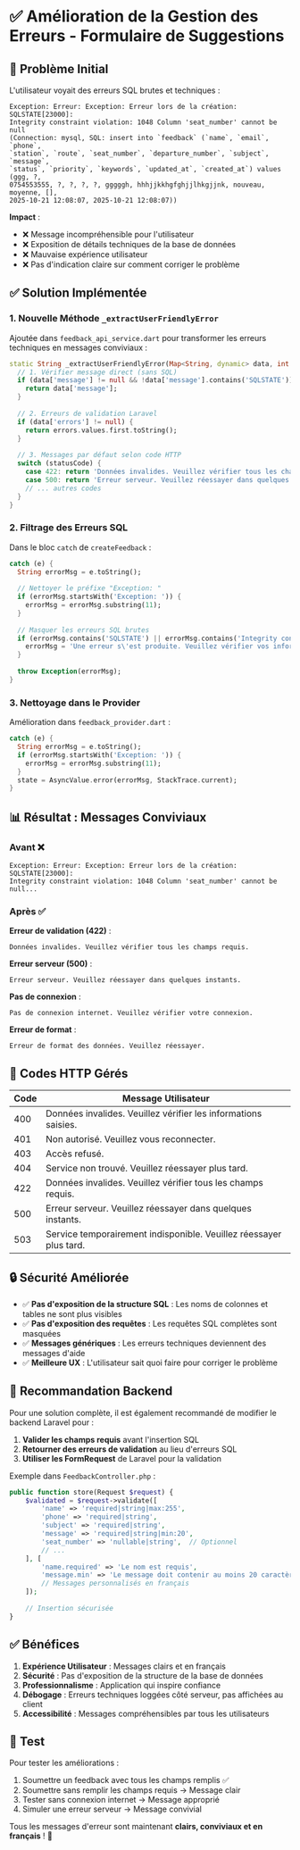 # ✅ Amélioration de la Gestion des Erreurs - Formulaire de Suggestions

## 🔴 **Problème Initial**

L'utilisateur voyait des erreurs SQL brutes et techniques :
```
Exception: Erreur: Exception: Erreur lors de la création: SQLSTATE[23000]: 
Integrity constraint violation: 1048 Column 'seat_number' cannot be null 
(Connection: mysql, SQL: insert into `feedback` (`name`, `email`, `phone`, 
`station`, `route`, `seat_number`, `departure_number`, `subject`, `message`, 
`status`, `priority`, `keywords`, `updated_at`, `created_at`) values (ggg, ?, 
0754553555, ?, ?, ?, ?, gggggh, hhhjjkkhgfghjjlhkgjjnk, nouveau, moyenne, [], 
2025-10-21 12:08:07, 2025-10-21 12:08:07))
```

**Impact** :
- ❌ Message incompréhensible pour l'utilisateur
- ❌ Exposition de détails techniques de la base de données
- ❌ Mauvaise expérience utilisateur
- ❌ Pas d'indication claire sur comment corriger le problème

## ✅ **Solution Implémentée**

### **1. Nouvelle Méthode `_extractUserFriendlyError`**

Ajoutée dans `feedback_api_service.dart` pour transformer les erreurs techniques en messages conviviaux :

```dart
static String _extractUserFriendlyError(Map<String, dynamic> data, int statusCode) {
  // 1. Vérifier message direct (sans SQL)
  if (data['message'] != null && !data['message'].contains('SQLSTATE')) {
    return data['message'];
  }
  
  // 2. Erreurs de validation Laravel
  if (data['errors'] != null) {
    return errors.values.first.toString();
  }
  
  // 3. Messages par défaut selon code HTTP
  switch (statusCode) {
    case 422: return 'Données invalides. Veuillez vérifier tous les champs requis.';
    case 500: return 'Erreur serveur. Veuillez réessayer dans quelques instants.';
    // ... autres codes
  }
}
```

### **2. Filtrage des Erreurs SQL**

Dans le bloc `catch` de `createFeedback` :

```dart
catch (e) {
  String errorMsg = e.toString();
  
  // Nettoyer le préfixe "Exception: "
  if (errorMsg.startsWith('Exception: ')) {
    errorMsg = errorMsg.substring(11);
  }
  
  // Masquer les erreurs SQL brutes
  if (errorMsg.contains('SQLSTATE') || errorMsg.contains('Integrity constraint')) {
    errorMsg = 'Une erreur s\'est produite. Veuillez vérifier vos informations et réessayer.';
  }
  
  throw Exception(errorMsg);
}
```

### **3. Nettoyage dans le Provider**

Amélioration dans `feedback_provider.dart` :

```dart
catch (e) {
  String errorMsg = e.toString();
  if (errorMsg.startsWith('Exception: ')) {
    errorMsg = errorMsg.substring(11);
  }
  state = AsyncValue.error(errorMsg, StackTrace.current);
}
```

## 📊 **Résultat : Messages Conviviaux**

### **Avant** ❌
```
Exception: Erreur: Exception: Erreur lors de la création: SQLSTATE[23000]: 
Integrity constraint violation: 1048 Column 'seat_number' cannot be null...
```

### **Après** ✅

**Erreur de validation (422)** :
```
Données invalides. Veuillez vérifier tous les champs requis.
```

**Erreur serveur (500)** :
```
Erreur serveur. Veuillez réessayer dans quelques instants.
```

**Pas de connexion** :
```
Pas de connexion internet. Veuillez vérifier votre connexion.
```

**Erreur de format** :
```
Erreur de format des données. Veuillez réessayer.
```

## 🎯 **Codes HTTP Gérés**

| Code | Message Utilisateur |
|------|---------------------|
| 400 | Données invalides. Veuillez vérifier les informations saisies. |
| 401 | Non autorisé. Veuillez vous reconnecter. |
| 403 | Accès refusé. |
| 404 | Service non trouvé. Veuillez réessayer plus tard. |
| 422 | Données invalides. Veuillez vérifier tous les champs requis. |
| 500 | Erreur serveur. Veuillez réessayer dans quelques instants. |
| 503 | Service temporairement indisponible. Veuillez réessayer plus tard. |

## 🔒 **Sécurité Améliorée**

- ✅ **Pas d'exposition de la structure SQL** : Les noms de colonnes et tables ne sont plus visibles
- ✅ **Pas d'exposition des requêtes** : Les requêtes SQL complètes sont masquées
- ✅ **Messages génériques** : Les erreurs techniques deviennent des messages d'aide
- ✅ **Meilleure UX** : L'utilisateur sait quoi faire pour corriger le problème

## 📝 **Recommandation Backend**

Pour une solution complète, il est également recommandé de modifier le backend Laravel pour :

1. **Valider les champs requis** avant l'insertion SQL
2. **Retourner des erreurs de validation** au lieu d'erreurs SQL
3. **Utiliser les FormRequest** de Laravel pour la validation

Exemple dans `FeedbackController.php` :
```php
public function store(Request $request) {
    $validated = $request->validate([
        'name' => 'required|string|max:255',
        'phone' => 'required|string',
        'subject' => 'required|string',
        'message' => 'required|string|min:20',
        'seat_number' => 'nullable|string',  // Optionnel
        // ...
    ], [
        'name.required' => 'Le nom est requis',
        'message.min' => 'Le message doit contenir au moins 20 caractères',
        // Messages personnalisés en français
    ]);
    
    // Insertion sécurisée
}
```

## ✅ **Bénéfices**

1. **Expérience Utilisateur** : Messages clairs et en français
2. **Sécurité** : Pas d'exposition de la structure de la base de données
3. **Professionnalisme** : Application qui inspire confiance
4. **Débogage** : Erreurs techniques loggées côté serveur, pas affichées au client
5. **Accessibilité** : Messages compréhensibles par tous les utilisateurs

## 🚀 **Test**

Pour tester les améliorations :

1. Soumettre un feedback avec tous les champs remplis ✅
2. Soumettre sans remplir les champs requis → Message clair
3. Tester sans connexion internet → Message approprié
4. Simuler une erreur serveur → Message convivial

Tous les messages d'erreur sont maintenant **clairs, conviviaux et en français** ! 🎉
